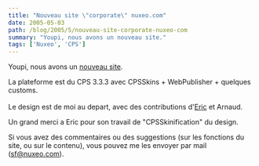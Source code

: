 ```yaml
---
title: "Nouveau site \"corporate\" nuxeo.com"
date: 2005-05-03
path: /blog/2005/5/nouveau-site-corporate-nuxeo-com
summary: "Youpi, nous avons un nouveau site."
tags: ['Nuxeo', 'CPS']
---
```


Youpi, nous avons un <a href="http://www.nuxeo.com/">nouveau site</a>.
 
La plateforme est du CPS 3.3.3 avec CPSSkins + WebPublisher + quelques 
customs.<br><br> 
Le design est de moi au depart, avec des contributions d'<a href="http://ebarroca.com/">Eric</a> et Arnaud.

Un grand merci a Eric pour son travail de "CPSSkinification" du design.

Si vous avez des commentaires ou des suggestions (sur les fonctions du site, 
ou sur le contenu), vous pouvez me les envoyer par mail (<a href="mailto:sf@nuxeo.com">sf@nuxeo.com</a>). 

